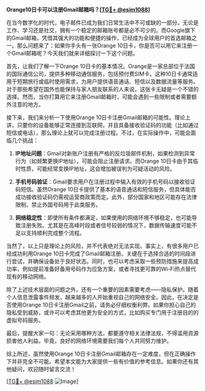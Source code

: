 **Orange10日卡可以注册Gmail邮箱吗？[[TG💪+ @esim1088](https://t.me/s/esim1088)]**

在当今数字化的时代，电子邮件已成为我们日常生活中不可或缺的一部分。无论是工作、学习还是社交，拥有一个稳定的邮箱账号都是必不可少的。而Google旗下的Gmail邮箱，凭借其强大的功能和便捷的操作，已经成为全球用户的首选邮箱之一。那么问题来了：如果你手头有一张Orange 10日卡，你是否可以用它来注册一个Gmail邮箱呢？今天我们就来详细探讨一下这个问题。

首先，让我们了解一下Orange 10日卡的基本情况。Orange是一家总部位于法国的国际通信公司，提供多种移动通信服务，包括预付费SIM卡。这种10日卡通常适用于短期旅行或临时使用需求，为用户提供语音通话、短信以及数据流量等服务。对于那些希望在国外也能保持与家人朋友联系的人来说，这张卡无疑是一个不错的选择。然而，当你打算用它来注册Gmail邮箱时，可能会遇到一些限制或者需要额外注意的地方。

接下来，我们来分析一下使用Orange 10日卡注册Gmail邮箱的可能性。理论上讲，只要你的设备能够正常连接到互联网，并且具备接收验证码的功能（比如通过短信或电话），那么理论上就可以完成注册过程。不过，在实际操作中，可能会面临几个挑战：

1. **IP地址问题**：Gmail对新账户注册有严格的反垃圾邮件机制，如果检测到异常行为（如频繁更换IP地址），可能会阻止注册请求。而Orange 10日卡由于其临时性质，可能经常变换IP地址，这会增加被误判为可疑活动的风险。
   
2. **手机号码验证**：Gmail要求用户在注册过程中输入有效的手机号码以接收验证码短信。虽然Orange 10日卡提供了基本的语音通话和短信服务，但具体能否成功接收验证码仍需视运营商政策而定。此外，部分国家和地区可能存在法律限制，禁止外国号码用于此类服务。

3. **网络稳定性**：即使所有条件都满足，如果使用的网络环境不够稳定，也可能导致注册失败。尤其是在高峰时段或者信号较弱的情况下，数据传输速度可能不足以支持顺利完成整个流程。

当然了，以上只是理论上的风险，并不代表绝对无法实现。事实上，有很多用户已经成功利用Orange 10日卡完成了Gmail邮箱注册。关键在于选择合适的时间段进行尝试，并确保设备处于良好状态。同时，也可以考虑采取一些预防措施来提高成功率，例如提前准备好备用号码作为应急方案，或者寻找更可靠的Wi-Fi热点替代现有的移动网络。

除了上述技术层面的问题之外，还有一个重要的因素需要考虑——隐私保护。随着个人信息泄露事件频发，越来越多的人开始重视自己的网络安全。因此，在决定是否使用Orange 10日卡注册Gmail之前，请务必仔细权衡利弊。如果你担心自己的隐私受到威胁，或许可以考虑其他更为安全的方式，比如购买专门用于注册目的的虚拟号码服务。

最后，提醒大家一句：无论采用哪种方法，都要遵守相关法律法规，不得滥用资源损害他人利益。毕竟，良好的网络环境需要我们每个人共同努力维护。

综上所述，虽然使用Orange 10日卡注册Gmail邮箱存在一定难度，但在正确操作下并非完全不可能。希望本文能为大家提供一些有价值的参考信息。如果你还有其他疑问，欢迎随时留言交流！

[[TG💪+ @esim1088](https://t.me/s/esim1088) ![Image](https://i.postimg.cc/4NQfJmqS/Snipaste-2025-05-13-00-14-12.png)]